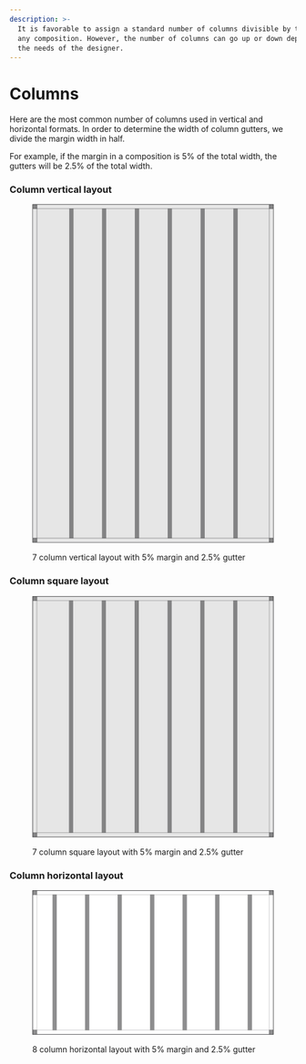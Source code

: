 ```yaml
---
description: >-
  It is favorable to assign a standard number of columns divisible by three for
  any composition. However, the number of columns can go up or down depending on
  the needs of the designer.
---
```


# Columns

Here are the most common number of columns used in vertical and horizontal formats. In order to determine the width of column gutters, we divide the margin width in half.&#x20;

For example, if the margin in a composition is 5% of the total width, the gutters will be 2.5% of the total width.

### Column vertical layout

<figure><img src="../.gitbook/assets/column-vertical-layout.png" alt=""><figcaption><p>7 column vertical layout with 5% margin and 2.5% gutter</p></figcaption></figure>

### Column square layout

<figure><img src="../.gitbook/assets/column-square-layout.png" alt=""><figcaption><p>7 column square layout with 5% margin and 2.5% gutter</p></figcaption></figure>

### Column horizontal layout

<figure><img src="../.gitbook/assets/column-horizontal-layout.png" alt=""><figcaption><p>8 column horizontal layout with 5% margin and 2.5% gutter</p></figcaption></figure>
